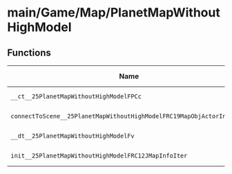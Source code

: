 # main/Game/Map/PlanetMapWithoutHighModel

## Functions

| Name | Address | Match % |
|------|---------|---------|
| `__ct__25PlanetMapWithoutHighModelFPCc` | `0x80195FD8` | :x: (0.0%) |
| `connectToScene__25PlanetMapWithoutHighModelFRC19MapObjActorInitInfo` | `0x80196014` | :x: (0.0%) |
| `__dt__25PlanetMapWithoutHighModelFv` | `0x80196018` | :x: (0.0%) |
| `init__25PlanetMapWithoutHighModelFRC12JMapInfoIter` | `0x80196070` | :x: (0.0%) |